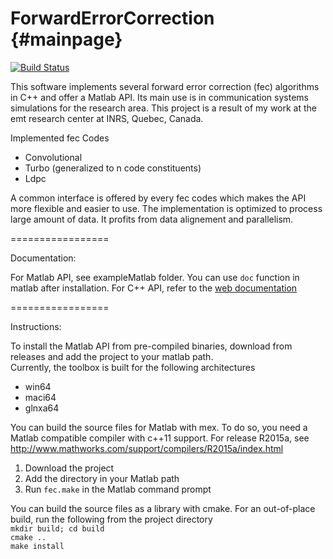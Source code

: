 ForwardErrorCorrection {#mainpage}
=================

[![Build Status](https://travis-ci.org/eti-p-doray/ForwardErrorCorrection.svg?branch=master)](https://travis-ci.org/eti-p-doray/ForwardErrorCorrection)

This software implements several forward error correction (fec) algorithms in C++ and offer a Matlab API.
Its main use is in communication systems simulations for the research area.
This project is a result of my work at the emt research center at INRS, Quebec, Canada.

Implemented fec Codes<br/>
* Convolutional
* Turbo (generalized to n code constituents)
* Ldpc

A common interface is offered by every fec codes which makes the API more flexible and easier to use.
The implementation is optimized to process large amount of data. It profits from data alignement and parallelism.

=================

Documentation:

For Matlab API, see exampleMatlab folder. You can use `doc` function in matlab after installation.
For C++ API, refer to the [web documentation](http://eti-p-doray.github.io/ForwardErrorCorrection/)

=================

Instructions:

To install the Matlab API from pre-compiled binaries, download from releases and add the project to your matlab path. <br/>
Currently, the toolbox is built for the following architectures<br/>
* win64 
* maci64 
* glnxa64 

You can build the source files for Matlab with mex. To do so, you need a Matlab compatible compiler with c++11 support. For release R2015a, see <http://www.mathworks.com/support/compilers/R2015a/index.html> <br/>
1. Download the project<br/>
2. Add the directory in your Matlab path<br/>
3. Run `fec.make` in the Matlab command prompt<br/>

You can build the source files as a library with cmake.
For an out-of-place build, run the following from the project directory<br/>
`mkdir build; cd build` <br/>
`cmake ..` <br/>
`make install` <br/>
